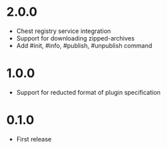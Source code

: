# 2.0.0

- Chest registry service integration
- Support for downloading zipped-archives
- Add #init, #info, #publish, #unpublish command

# 1.0.0

- Support for reducted format of plugin specification

# 0.1.0

- First release
